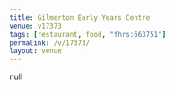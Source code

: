 ```yaml
---
title: Gilmerton Early Years Centre
venue: v17373
tags: [restaurant, food, "fhrs:663751"]
permalink: /v/17373/
layout: venue
---
```

null